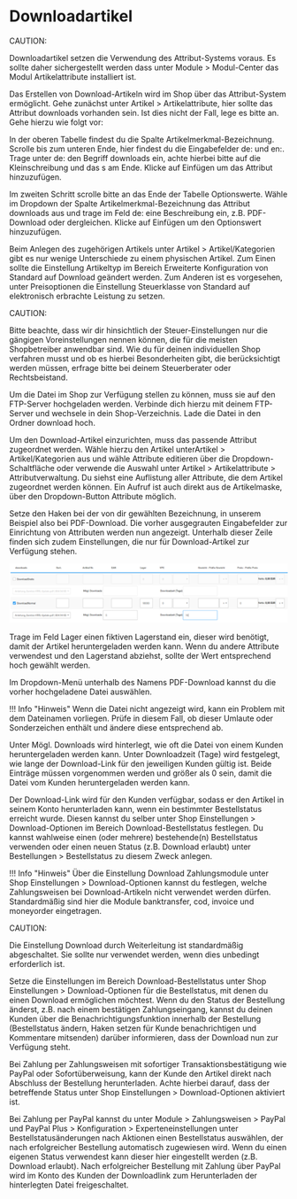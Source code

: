 # Downloadartikel 

CAUTION:

Downloadartikel setzen die Verwendung des Attribut-Systems voraus. Es sollte daher sichergestellt werden dass unter Module \> Modul-Center das Modul Artikelattribute installiert ist.

Das Erstellen von Download-Artikeln wird im Shop über das Attribut-System ermöglicht. Gehe zunächst unter Artikel \> Artikelattribute, hier sollte das Attribut downloads vorhanden sein. Ist dies nicht der Fall, lege es bitte an. Gehe hierzu wie folgt vor:

In der oberen Tabelle findest du die Spalte Artikelmerkmal-Bezeichnung. Scrolle bis zum unteren Ende, hier findest du die Eingabefelder de: und en:. Trage unter de: den Begriff downloads ein, achte hierbei bitte auf die Kleinschreibung und das s am Ende. Klicke auf Einfügen um das Attribut hinzuzufügen.

Im zweiten Schritt scrolle bitte an das Ende der Tabelle Optionswerte. Wähle im Dropdown der Spalte Artikelmerkmal-Bezeichnung das Attribut downloads aus und trage im Feld de: eine Beschreibung ein, z.B. PDF-Download oder dergleichen. Klicke auf Einfügen um den Optionswert hinzuzufügen.

Beim Anlegen des zugehörigen Artikels unter Artikel \> Artikel/Kategorien gibt es nur wenige Unterschiede zu einem physischen Artikel. Zum Einen sollte die Einstellung Artikeltyp im Bereich Erweiterte Konfiguration von Standard auf Download geändert werden. Zum Anderen ist es vorgesehen, unter Preisoptionen die Einstellung Steuerklasse von Standard auf elektronisch erbrachte Leistung zu setzen.

CAUTION:

Bitte beachte, dass wir dir hinsichtlich der Steuer-Einstellungen nur die gängigen Voreinstellungen nennen können, die für die meisten Shopbetreiber anwendbar sind. Wie du für deinen individuellen Shop verfahren musst und ob es hierbei Besonderheiten gibt, die berücksichtigt werden müssen, erfrage bitte bei deinem Steuerberater oder Rechtsbeistand.

Um die Datei im Shop zur Verfügung stellen zu können, muss sie auf den FTP-Server hochgeladen werden. Verbinde dich hierzu mit deinem FTP-Server und wechsele in dein Shop-Verzeichnis. Lade die Datei in den Ordner download hoch.

Um den Download-Artikel einzurichten, muss das passende Attribut zugeordnet werden. Wähle hierzu den Artikel unterArtikel \> Artikel/Kategorien aus und wähle Attribute editieren über die Dropdown-Schaltfläche oder verwende die Auswahl unter Artikel \> Artikelattribute \> Attributverwaltung. Du siehst eine Auflistung aller Attribute, die dem Artikel zugeordnet werden können. Ein Aufruf ist auch direkt aus de Artikelmaske, über den Dropdown-Button Attribute möglich.

Setze den Haken bei der von dir gewählten Bezeichnung, in unserem Beispiel also bei PDF-Download. Die vorher ausgegrauten Eingabefelder zur Einrichtung von Attributen werden nun angezeigt. Unterhalb dieser Zeile finden sich zudem Einstellungen, die nur für Download-Artikel zur Verfügung stehen.

![](Bilder/Abb098_ArtikeldownloadHinzufuegen.png "Artikeldownload hinzufügen")

Trage im Feld Lager einen fiktiven Lagerstand ein, dieser wird benötigt, damit der Artikel heruntergeladen werden kann. Wenn du andere Attribute verwendest und den Lagerstand abziehst, sollte der Wert entsprechend hoch gewählt werden.

Im Dropdown-Menü unterhalb des Namens PDF-Download kannst du die vorher hochgeladene Datei auswählen.

!!! Info "Hinweis"
	 Wenn die Datei nicht angezeigt wird, kann ein Problem mit dem Dateinamen vorliegen. Prüfe in diesem Fall, ob dieser Umlaute oder Sonderzeichen enthält und ändere diese entsprechend ab.

Unter Mögl. Downloads wird hinterlegt, wie oft die Datei von einem Kunden heruntergeladen werden kann. Unter Downloadzeit \(Tage\) wird festgelegt, wie lange der Download-Link für den jeweiligen Kunden gültig ist. Beide Einträge müssen vorgenommen werden und größer als 0 sein, damit die Datei vom Kunden heruntergeladen werden kann.

Der Download-Link wird für den Kunden verfügbar, sodass er den Artikel in seinem Konto herunterladen kann, wenn ein bestimmter Bestellstatus erreicht wurde. Diesen kannst du selber unter Shop Einstellungen \> Download-Optionen im Bereich Download-Bestellstatus festlegen. Du kannst wahlweise einen \(oder mehrere\) bestehende\(n\) Bestellstatus verwenden oder einen neuen Status \(z.B. Download erlaubt\) unter Bestellungen \> Bestellstatus zu diesem Zweck anlegen.

!!! Info "Hinweis"
	 Über die Einstellung Download Zahlungsmodule unter Shop Einstellungen \> Download-Optionen kannst du festlegen, welche Zahlungsweisen bei Download-Artikeln nicht verwendet werden dürfen. Standardmäßig sind hier die Module banktransfer, cod, invoice und moneyorder eingetragen.

CAUTION:

Die Einstellung Download durch Weiterleitung ist standardmäßig abgeschaltet. Sie sollte nur verwendet werden, wenn dies unbedingt erforderlich ist.

Setze die Einstellungen im Bereich Download-Bestellstatus unter Shop Einstellungen \> Download-Optionen für die Bestellstatus, mit denen du einen Download ermöglichen möchtest. Wenn du den Status der Bestellung änderst, z.B. nach einem bestätigen Zahlungseingang, kannst du deinen Kunden über die Benachrichtigungsfunktion innerhalb der Bestellung \(Bestellstatus ändern, Haken setzen für Kunde benachrichtigen und Kommentare mitsenden\) darüber informieren, dass der Download nun zur Verfügung steht.

Bei Zahlung per Zahlungsweisen mit sofortiger Transaktionsbestätigung wie PayPal oder Sofortüberweisung, kann der Kunde den Artikel direkt nach Abschluss der Bestellung herunterladen. Achte hierbei darauf, dass der betreffende Status unter Shop Einstellungen \> Download-Optionen aktiviert ist.

Bei Zahlung per PayPal kannst du unter Module \> Zahlungsweisen \> PayPal und PayPal Plus \> Konfiguration \> Experteneinstellungen unter Bestellstatusänderungen nach Aktionen einen Bestellstatus auswählen, der nach erfolgreicher Bestellung automatisch zugewiesen wird. Wenn du einen eigenen Status verwendest kann dieser hier eingestellt werden \(z.B. Download erlaubt\). Nach erfolgreicher Bestellung mit Zahlung über PayPal wird im Konto des Kunden der Downloadlink zum Herunterladen der hinterlegten Datei freigeschaltet.



